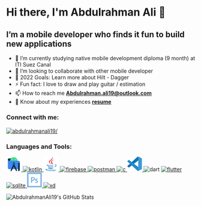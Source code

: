 # Hi there, I'm Abdulrahman Ali 👋 

## I’m a mobile developer who finds it fun to build new applications 

- 🌱 I’m currently studying native mobile development diploma (9 month) at ITI Suez Canal 
- 👯 I’m looking to collaborate with other mobile developer
- 🥅 2022 Goals: Learn more about Hilt - Dagger
- ⚡ Fun fact: I love to draw and play guitar / estimation
- 📫 How to reach me **Abdulrahman.ali19@outlook.com**
- 📄 Know about my experiences [**resume**](https://www.shorturl.at/pILPQ)



<h3 align="left">Connect with me:</h3>
<p align="left">
<a href="https://linkedin.com/in/abdulrahmanali19/" target="blank"><img align="center" src="https://raw.githubusercontent.com/rahuldkjain/github-profile-readme-generator/master/src/images/icons/Social/linked-in-alt.svg" alt="abdulrahmanali19/" height="30" width="40" /></a>
</p>


<h3 align="left">Languages and Tools:</h3>
<p align="left"> <a href="https://developer.android.com" target="_blank" rel="noreferrer"> <img src="https://github.com/devicons/devicon/blob/v2.15.1/icons/androidstudio/androidstudio-original.svg" alt="android" width="40" height="40"/> </a>
  <a href="https://kotlinlang.org" target="_blank" rel="noreferrer"> <img src="https://www.vectorlogo.zone/logos/kotlinlang/kotlinlang-icon.svg" alt="kotlin" width="40" height="40"/> </a> 
  <a href="https://www.java.com" target="_blank" rel="noreferrer"> <img src="https://raw.githubusercontent.com/devicons/devicon/master/icons/java/java-original.svg" alt="java" width="40" height="40"/> </a>
  <a href="https://firebase.google.com/" target="_blank" rel="noreferrer"> <img src="https://www.vectorlogo.zone/logos/firebase/firebase-icon.svg" alt="firebase" width="40" height="40"/> </a>
  <a href="https://postman.com" target="_blank" rel="noreferrer"> <img src="https://www.vectorlogo.zone/logos/getpostman/getpostman-icon.svg" alt="postman" width="40" height="40"/> </a>
  <a href="https://www.github.com/" target="_blank" rel="noreferrer"> <img src="https://iconmonstr.com/wp-content/g/gd/makefg.php?i=../releases/preview/2012/png/iconmonstr-github-3.png&r=255&g=255&b=255" alt="c" width="40" height="40"/> </a>
  <a href="https://www.adobe.com/products/xd.html" target="_blank" rel="noreferrer"> <img src="https://github.com/devicons/devicon/blob/v2.15.1/icons/vscode/vscode-original.svg" alt="xd" width="40" height="40"/> </a
  <a href="https://dart.dev" target="_blank" rel="noreferrer"> <img src="https://www.vectorlogo.zone/logos/dartlang/dartlang-icon.svg" alt="dart" width="40" height="40"/> </a> 
  <a href="https://flutter.dev" target="_blank" rel="noreferrer"> <img src="https://www.vectorlogo.zone/logos/flutterio/flutterio-icon.svg" alt="flutter" width="40" height="40"/> </a> 
    <a href="https://www.sqlite.org/" target="_blank" rel="noreferrer"> <img src="https://www.vectorlogo.zone/logos/sqlite/sqlite-icon.svg" alt="sqlite" width="40" height="40"/> </a> 
   <a href="https://www.photoshop.com/en" target="_blank" rel="noreferrer"> <img src="https://raw.githubusercontent.com/devicons/devicon/master/icons/photoshop/photoshop-line.svg" alt="photoshop" width="40" height="40"/> </a> 
  <a href="https://www.adobe.com/products/xd.html" target="_blank" rel="noreferrer"> <img src="https://cdn.worldvectorlogo.com/logos/adobe-xd.svg" alt="xd" width="40" height="40"/> </a> </p>

<p align="left"> <a> <img align="left" alt="AbdulrahmanAli19's GitHub Stats" src="https://github-readme-stats.vercel.app/api?username=AbdulrahmanAli19&show_icons=true&hide_border=false&title_color=ff652f&icon_color=FFE400&bg_color=09131B&text_color=ffffff&border_color=0c1a25" /> </a>
</p>
